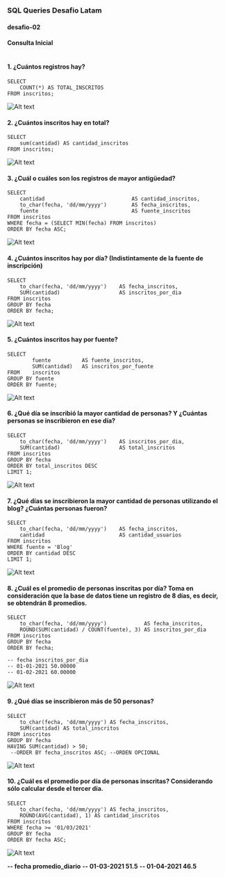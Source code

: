 ### SQL Queries Desafio Latam 
#### desafio-02 

#### Consulta Inicial 

```sql SELECT * FROM inscritos;
```

#### 1. ¿Cuántos registros hay?

```
SELECT 
    COUNT(*) AS TOTAL_INSCRITOS 
FROM inscritos;
```



![Alt text](D:\DESAFIO-LATAM\SQL-I\DESAFIO-02\desafioSQL-02\imagenes\1.png)

#### 2. ¿Cuántos inscritos hay en total?

```
SELECT 
    sum(cantidad) AS cantidad_inscritos 
FROM inscritos;
```



![Alt text](D:\DESAFIO-LATAM\SQL-I\DESAFIO-02\desafioSQL-02\imagenes\2.png)





#### 3. ¿Cuál o cuáles son los registros de mayor antigüedad?

```
SELECT 
    cantidad                            AS cantidad_inscritos, 
    to_char(fecha, 'dd/mm/yyyy')        AS fecha_inscritos, 
    fuente                              AS fuente_inscritos
FROM inscritos 
WHERE fecha = (SELECT MIN(fecha) FROM inscritos)
ORDER BY fecha ASC;
```

![Alt text](D:\DESAFIO-LATAM\SQL-I\DESAFIO-02\desafioSQL-02\imagenes\3.png)



#### 4. ¿Cuántos inscritos hay por día? (Indistintamente de la fuente de inscripción)

```
SELECT 
    to_char(fecha, 'dd/mm/yyyy')    AS fecha_inscritos,  
    SUM(cantidad)                   AS inscritos_por_dia 
FROM inscritos 
GROUP BY fecha 
ORDER BY fecha;
```

![Alt text](D:\DESAFIO-LATAM\SQL-I\DESAFIO-02\desafioSQL-02\imagenes\4.png)

#### 5. ¿Cuántos inscritos hay por fuente?

```
SELECT
        fuente          AS fuente_inscritos, 
        SUM(cantidad)   AS inscritos_por_fuente
FROM    inscritos
GROUP BY fuente
ORDER BY fuente;
```

![Alt text](D:\DESAFIO-LATAM\SQL-I\DESAFIO-02\desafioSQL-02\imagenes\5.png)

#### 6. ¿Qué día se inscribió la mayor cantidad de personas? Y ¿Cuántas personas se inscribieron en ese día?

```
SELECT 
    to_char(fecha, 'dd/mm/yyyy')    AS inscritos_por_dia,
    SUM(cantidad)                   AS total_inscritos 
FROM inscritos 
GROUP BY fecha
ORDER BY total_inscritos DESC
LIMIT 1;
```

![Alt text](D:\DESAFIO-LATAM\SQL-I\DESAFIO-02\desafioSQL-02\imagenes\6.png)

#### 7. ¿Qué días se inscribieron la mayor cantidad de personas utilizando el blog? ¿Cuántas personas fueron?

```
SELECT 
    to_char(fecha, 'dd/mm/yyyy')    AS fecha_inscritos, 
    cantidad                        AS cantidad_usuarios 
FROM inscritos 
WHERE fuente = 'Blog' 
ORDER BY cantidad DESC
LIMIT 1;
```

![Alt text](D:\DESAFIO-LATAM\SQL-I\DESAFIO-02\desafioSQL-02\imagenes\8.png)

#### 8. ¿Cuál es el promedio de personas inscritas por día? Toma en consideración que la base de datos tiene un registro de 8 días, es decir, se obtendrán 8 promedios.

```
SELECT 
    to_char(fecha, 'dd/mm/yyyy')            AS fecha_inscritos, 
    ROUND(SUM(cantidad) / COUNT(fuente), 3) AS inscritos_por_dia
FROM inscritos
GROUP BY fecha
ORDER BY fecha;

-- fecha inscritos_por_dia
-- 01-01-2021 50.00000
-- 01-02-2021 60.00000
```

![Alt text](D:\DESAFIO-LATAM\SQL-I\DESAFIO-02\desafioSQL-02\imagenes\8.png)

#### 9. ¿Qué días se inscribieron más de 50 personas?

```
SELECT 
    to_char(fecha, 'dd/mm/yyyy') AS fecha_inscritos,  
    SUM(cantidad) AS total_inscritos 
FROM inscritos 
GROUP BY fecha  
HAVING SUM(cantidad) > 50;
 --ORDER BY fecha_inscritos ASC; --ORDEN OPCIONAL
```

![Alt text](D:\DESAFIO-LATAM\SQL-I\DESAFIO-02\desafioSQL-02\imagenes\9.png)



#### 10. ¿Cuál es el promedio por día de personas inscritas? Considerando sólo calcular desde el tercer día.

```
SELECT 
    to_char(fecha, 'dd/mm/yyyy') AS fecha_inscritos,
    ROUND(AVG(cantidad), 1) AS cantidad_inscritos
FROM inscritos
WHERE fecha >= '01/03/2021'
GROUP BY fecha
ORDER BY fecha ASC;
```

![Alt text](D:\DESAFIO-LATAM\SQL-I\DESAFIO-02\desafioSQL-02\imagenes\10.png)

**-- fecha promedio_diario**
**-- 01-03-2021 51.5**
**-- 01-04-2021 46.5**